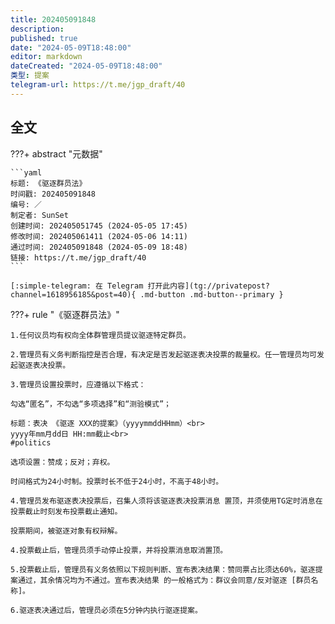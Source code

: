 ```yaml
---
title: 202405091848
description:
published: true
date: "2024-05-09T18:48:00"
editor: markdown
dateCreated: "2024-05-09T18:48:00"
类型: 提案
telegram-url: https://t.me/jgp_draft/40
---
```


## 全文

???+ abstract "元数据"

    ```yaml
    标题: 《驱逐群员法》
    时间戳: 202405091848
    编号: ／
    制定者: SunSet
    创建时间: 202405051745 (2024-05-05 17:45)
    修改时间: 202405061411 (2024-05-06 14:11)
    通过时间: 202405091848 (2024-05-09 18:48)
    链接: https://t.me/jgp_draft/40
    ```

    [:simple-telegram: 在 Telegram 打开此内容](tg://privatepost?channel=1618956185&post=40){ .md-button .md-button--primary }

???+ rule "《驱逐群员法》"

    1.任何议员均有权向全体群管理员提议驱逐特定群员。

    2.管理员有义务判断指控是否合理，有决定是否发起驱逐表决投票的裁量权。任一管理员均可发起驱逐表决投票。

    3.管理员设置投票时，应遵循以下格式：

    勾选“匿名”，不勾选“多项选择”和“测验模式”；

    标题：表决 《驱逐 XXX的提案》（yyyymmddHHmm）<br>
    yyyy年mm月dd日 HH:mm截止<br>
    #politics

    选项设置：赞成；反对；弃权。

    时间格式为24小时制。投票时长不低于24小时，不高于48小时。

    4.管理员发布驱逐表决投票后，召集人须将该驱逐表决投票消息 置顶，并须使用TG定时消息在投票截止时刻发布投票截止通知。

    投票期间，被驱逐对象有权辩解。

    4.投票截止后，管理员须手动停止投票，并将投票消息取消置顶。

    5.投票截止后，管理员有义务依照以下规则判断、宣布表决结果：赞同票占比须达60%，驱逐提案通过，其余情况均为不通过。宣布表决结果 的一般格式为：群议会同意/反对驱逐 [群员名称]。

    6.驱逐表决通过后，管理员必须在5分钟内执行驱逐提案。
